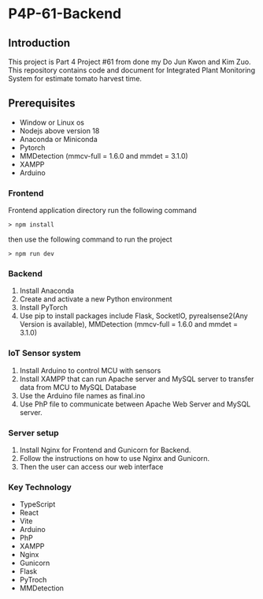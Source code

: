 # P4P-61-Backend

## Introduction
This project is Part 4 Project #61 from done my Do Jun Kwon and Kim Zuo.
This repository contains code and document for Integrated Plant Monitoring System for estimate tomato harvest time.

## Prerequisites
- Window or Linux os
- Nodejs above version 18
- Anaconda or Miniconda
- Pytorch
- MMDetection (mmcv-full = 1.6.0 and mmdet = 3.1.0)
- XAMPP
- Arduino

### Frontend
Frontend application directory run the following command
```
> npm install
```
then use the following command to run the project
```
> npm run dev
```

### Backend
1. Install Anaconda
2. Create and activate a new Python environment
3. Install PyTorch
4. Use pip to install packages include Flask, SocketIO, pyrealsense2(Any Version is available), MMDetection (mmcv-full = 1.6.0 and mmdet = 3.1.0)


### IoT Sensor system
1. Install Arduino to control MCU with sensors
2. Install XAMPP that can run Apache server and MySQL server to transfer data from MCU to MySQL Database
3. Use the Arduino file names as final.ino
4. Use PhP file to communicate between Apache Web Server and MySQL server.

### Server setup
1. Install Nginx for Frontend and Gunicorn for Backend.
2. Follow the instructions on how to use Nginx and Gunicorn.
3. Then the user can access our web interface


### Key Technology
- TypeScript
- React
- Vite
- Arduino
- PhP
- XAMPP
- Nginx
- Gunicorn
- Flask
- PyTroch
- MMDetection



